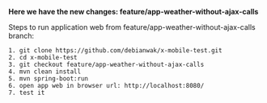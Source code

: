 <b>Here we have the new changes: feature/app-weather-without-ajax-calls </b>



Steps to run application web from feature/app-weather-without-ajax-calls branch:

    1. git clone https://github.com/debianwak/x-mobile-test.git
    2. cd x-mobile-test
    3. git checkout feature/app-weather-without-ajax-calls
    4. mvn clean install
    5. mvn spring-boot:run
    6. open app web in browser url: http://localhost:8080/
    7. test it
